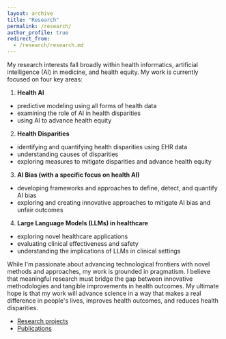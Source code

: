 ```yaml
---
layout: archive
title: "Research"
permalink: /research/
author_profile: true
redirect_from: 
  - /research/research.md
---
```


My research interests fall broadly within health informatics, artificial intelligence (AI) in medicine, and health equity. My work is currently focused on four key areas:

1. **Health AI**
  - predictive modeling using all forms of health data
  - examining the role of AI in health disparities
  - using AI to advance health equity

2. **Health Disparities**
  - identifying and quantifying health disparities using EHR data
  - understanding causes of disparities
  - exploring measures to mitigate disparities and advance health equity

3. **AI Bias (with a specific focus on health AI)** 
  - developing frameworks and approaches to define, detect, and quantify AI bias
  - exploring and creating innovative approaches to mitigate AI bias and unfair outcomes


4. **Large Language Models (LLMs) in healthcare** 
  - exploring novel healthcare applications
  - evaluating clinical effectiveness and safety
  - understanding the implications of LLMs in clinical settings

While I'm passionate about advancing technological frontiers with novel methods and approaches, my work is grounded in pragmatism. I believe that meaningful research must bridge the gap between innovative methodologies and tangible improvements in health outcomes. My ultimate hope is that my work will advance science in a way that makes a real difference in people's lives, improves health outcomes, and reduces health disparities.

- [Research projects](.)
- [Publications](/research/publications/)